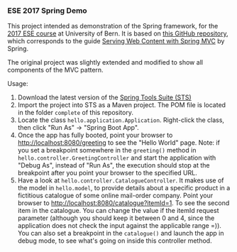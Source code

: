 ### ESE 2017 Spring Demo ###
This project intended as demonstration of the Spring framework, for the [2017 ESE course](https://github.com/scg-unibe-ch/ese2017) at University of Bern. It is based on [this GitHub repository](https://github.com/spring-guides/gs-serving-web-content), which corresponds to the guide [Serving Web Content with Spring MVC](https://spring.io/guides/gs/serving-web-content/) by Spring.

The original project was slightly extended and modified to show all components of the MVC pattern.

Usage:
1. Download the latest version of the [Spring Tools Suite (STS)](https://spring.io/tools/sts/all)
2. Import the project into STS as a Maven project. The POM file is located in the folder <code>complete</code> of this repository.
3. Locate the class <code>hello.application.Application</code>. Right-click the class, then click "Run As" -> "Spring Boot App".
4. Once the app has fully booted, point your browser to [http://localhost:8080/greeting](http://localhost:8080/greeting) to see the "Hello World" page. Note: if you set a breakpoint somewhere in the <code>greeting()</code> method in <code>hello.controller.GreetingController</code> and start the application with "Debug As", instead of "Run As", the execution should stop at the breakpoint after you point your browser to the specified URL.
5. Have a look at <code>hello.controller.CatalogueController</code>. It makes use of the model in <code>hello.model</code>, to provide details about a specific product in a fictitious catalogue of some online mail-order company. Point your browser to [http://localhost:8080/catalogue?itemId=1](http://localhost:8080/catalogue?itemId=1). To see the second item in the catalogue. You can change the value if the itemId request parameter (although you should keep it between 0 and 4, since the application does not check the input against the applicable range =)). You can also set a breakpoint in the <code>catalogue()</code> and launch the app in debug mode, to see what's going on inside this controller method.